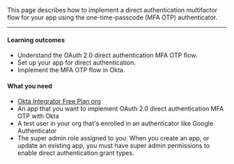 <ApiLifecycle access="ie" />

This page describes how to implement a direct authentication multifactor flow for your app using the one-time-passcode (MFA OTP) authenticator.

---

#### Learning outcomes

* Understand the OAuth 2.0 direct authentication MFA OTP flow.
* Set up your app for direct authentication.
* Implement the MFA OTP flow in Okta.

#### What you need

* [Okta Integrator Free Plan org](https://developer.okta.com/signup)
* An app that you want to implement OAuth 2.0 direct authentication MFA OTP with Okta
* A test user in your org that's enrolled in an authenticator like Google Authenticator
* The super admin role assigned to you. When you create an app, or update an existing app, you must have super admin permissions to enable direct authentication grant types.

<ApiAmProdWarning />
